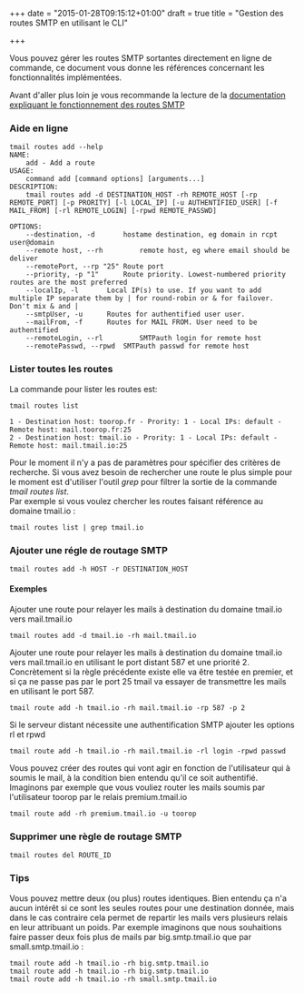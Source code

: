 +++
date = "2015-01-28T09:15:12+01:00"
draft = true
title = "Gestion des routes SMTP en utilisant le CLI"

+++

Vous pouvez gérer les routes SMTP sortantes directement en ligne de commande, ce document vous donne les références concernant les fonctionnalités implémentées.

Avant d'aller plus loin je vous recommande la lecture de la [documentation expliquant le fonctionnement des routes SMTP](doc/routes-smtp-sortantes/)

### Aide en ligne

	tmail routes add --help
	NAME:
   		add - Add a route
	USAGE:
   		command add [command options] [arguments...]
	DESCRIPTION:
   		tmail routes add -d DESTINATION_HOST -rh REMOTE_HOST [-rp REMOTE_PORT] [-p PRORITY] [-l LOCAL_IP] [-u AUTHENTIFIED_USER] [-f MAIL_FROM] [-rl REMOTE_LOGIN] [-rpwd REMOTE_PASSWD]

	OPTIONS:
   		--destination, -d 		hostame destination, eg domain in rcpt user@domain
   		--remote host, --rh 		remote host, eg where email should be deliver
   		--remotePort, --rp "25"	Route port
   		--priority, -p "1"		Route priority. Lowest-numbered priority routes are the most preferred
   		--localIp, -l 		Local IP(s) to use. If you want to add multiple IP separate them by | for round-robin or & for failover. Don't mix & and |
   		--smtpUser, -u 		Routes for authentified user user.
   		--mailFrom, -f 		Routes for MAIL FROM. User need to be authentified
   		--remoteLogin, --rl 		SMTPauth login for remote host
   		--remotePasswd, --rpwd 	SMTPauth passwd for remote host


### Lister toutes les routes

La commande pour lister les routes est:

	tmail routes list

	1 - Destination host: toorop.fr - Prority: 1 - Local IPs: default - Remote host: mail.toorop.fr:25
	2 - Destination host: tmail.io - Prority: 1 - Local IPs: default - Remote host: mail.tmail.io:25


Pour le moment il n'y a pas de paramètres pour spécifier des critères de recherche. Si vous avez besoin de rechercher une route le plus simple pour le moment est d'utiliser l'outil *grep* pour filtrer la sortie de la commande *tmail routes list*.  
Par exemple si vous voulez chercher les routes faisant référence au domaine tmail.io :

	tmail routes list | grep tmail.io

### Ajouter une régle de routage SMTP

	tmail routes add -h HOST -r DESTINATION_HOST

#### Exemples
Ajouter une route pour relayer les mails à destination du domaine tmail.io vers mail.tmail.io 

	tmail routes add -d tmail.io -rh mail.tmail.io

Ajouter une route pour relayer les mails à destination du domaine tmail.io vers mail.tmail.io en utilisant le port distant 587 et une priorité 2. Concrètement si la règle précédente existe elle va être testée en premier, et si ça ne passe pas par le port 25 tmail va essayer de transmettre les mails en utilisant le port 587.

	tmail route add -h tmail.io -rh mail.tmail.io -rp 587 -p 2


Si le serveur distant nécessite une authentification SMTP ajouter les options rl et rpwd

	tmail route add -h tmail.io -rh mail.tmail.io -rl login -rpwd passwd

Vous pouvez créer des routes qui vont agir en fonction de l'utilisateur qui à soumis le mail, à la condition bien entendu qu'il ce soit authentifié. Imaginons par exemple que vous vouliez router les mails soumis par l'utilisateur toorop par le relais premium.tmail.io

	tmail route add -rh premium.tmail.io -u toorop



### Supprimer une règle de routage SMTP

	tmail routes del ROUTE_ID

### Tips
Vous pouvez mettre deux (ou plus) routes identiques. Bien entendu ça n'a aucun intérêt si ce sont les seules routes pour une destination donnée, mais dans le cas contraire cela permet de repartir les mails vers plusieurs relais en leur attribuant un poids. Par exemple imaginons que nous souhaitions faire passer deux fois plus de mails par big.smtp.tmail.io que par small.smtp.tmail.io :

	tmail route add -h tmail.io -rh big.smtp.tmail.io
	tmail route add -h tmail.io -rh big.smtp.tmail.io
	tmail route add -h tmail.io -rh small.smtp.tmail.io


